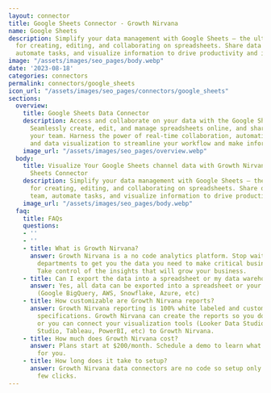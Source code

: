 ```yaml
---
layout: connector
title: Google Sheets Connector - Growth Nirvana
name: Google Sheets
description: Simplify your data management with Google Sheets – the ultimate tool
  for creating, editing, and collaborating on spreadsheets. Share data with your team,
  automate tasks, and visualize information to drive productivity and insights.
image: "/assets/images/seo_pages/body.webp"
date: '2023-08-18'
categories: connectors
permalink: connectors/google_sheets
icon_url: "/assets/images/seo_pages/connectors/google_sheets"
sections:
  overview:
    title: Google Sheets Data Connector
    description: Access and collaborate on your data with the Google Sheets connector.
      Seamlessly create, edit, and manage spreadsheets online, and share them with
      your team. Harness the power of real-time collaboration, automation features,
      and data visualization to streamline your workflow and make informed decisions.
    image_url: "/assets/images/seo_pages/overview.webp"
  body:
    title: Visualize Your Google Sheets channel data with Growth Nirvana's Google
      Sheets Connector
    description: Simplify your data management with Google Sheets – the ultimate tool
      for creating, editing, and collaborating on spreadsheets. Share data with your
      team, automate tasks, and visualize information to drive productivity and insights.
    image_url: "/assets/images/seo_pages/body.webp"
  faq:
    title: FAQs
    questions:
    - ''
    - ''
    - title: What is Growth Nirvana?
      answer: Growth Nirvana is a no code analytics platform. Stop waiting for other
        departments to get you the data you need to make critical business decisions.
        Take control of the insights that will grow your business.
    - title: Can I export the data into a spreadsheet or my data warehouse?
      answer: Yes, all data can be exported into a spreadsheet or your data warehouse
        (Google BigQuery, AWS, Snowflake, Azure, etc)
    - title: How customizable are Growth Nirvana reports?
      answer: Growth Nirvana reporting is 100% white labeled and customized to your
        specifications. Growth Nirvana can create the reports so you don’t have to
        or you can connect your visualization tools (Looker Data Studio/Google Data
        Studio, Tableau, PowerBI, etc) to Growth Nirvana.
    - title: How much does Growth Nirvana cost?
      answer: Plans start at $200/month. Schedule a demo to learn what plan is best
        for you.
    - title: How long does it take to setup?
      answer: Growth Nirvana data connectors are no code so setup only requires a
        few clicks.
---
```

